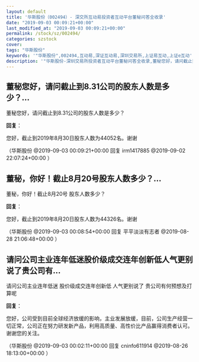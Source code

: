 ```yaml
---
layout: default
title: '华斯股份（002494）- 深交所互动易投资者互动平台董秘问答全收录'
date: "2019-09-03 00:09:21+00:00"
last_modified_at: "2019-09-03 00:09:21+00:00"
permalink: /stock/sz/002494/
categories: szstock
cover: 
tags: "华斯股份"
keywords: '"华斯股份",002494,互动易,深证互动易,深圳交易所,上证易互动,上证e互动'
description: '"华斯股份-深圳交易所投资者互动平台董秘问答全收录,董秘您好，请问截止到8.31公司的股东人数是多少？"'
---
```


## 董秘您好，请问截止到8.31公司的股东人数是多少？...

董秘您好，请问截止到8.31公司的股东人数是多少？

**回复**：

您好，截止到2019年8月30日股东人数为44052名。谢谢 

（华斯股份  @2019-09-03 00:09:21+00:00 回复 irm1417885  @2019-09-02 22:07:24+00:00 ）

## 董秘，你好！截止8月20号股东人数多少？...

董秘，你好！截止8月20号 股东人数多少？

**回复**：

您好，截止到2019年8月20日股东人数为44326名。谢谢 

（华斯股份  @2019-09-03 00:08:54+00:00 回复 平平淡淡有志者  @2019-08-28 21:06:48+00:00 ）

## 请问公司主业连年低迷股价级成交连年创新低人气更别说了贵公司有...

请问公司主业连年低迷 股价级成交连年创新低 人气更别说了 贵公司有何预想及打算呢

**回复**：

您好，公司受到目前全球经济放缓的影响，主业发展放缓，目前，公司生产经营一切正常，公司正在努力研发新产品，利用高质量、高性价比产品赢得消费者认可。谢谢您的关注。 

（华斯股份  @2019-09-03 00:02:11+00:00 回复 cninfo611914  @2019-08-26 18:13:00+00:00 ）

